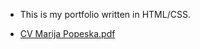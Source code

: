 * This is my portfolio written in HTML/CSS.
  
* [CV Marija Popeska.pdf](https://github.com/marijapopeska/Portfolio/files/13773322/CV.Marija.Popeska.pdf)


